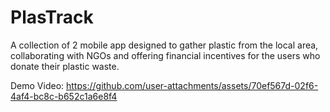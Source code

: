 # PlasTrack

A collection of 2 mobile app designed to gather plastic from the local area, collaborating with NGOs and offering
financial incentives for the users who donate their plastic waste.

Demo Video:
https://github.com/user-attachments/assets/70ef567d-02f6-4af4-bc8c-b652c1a6e8f4
